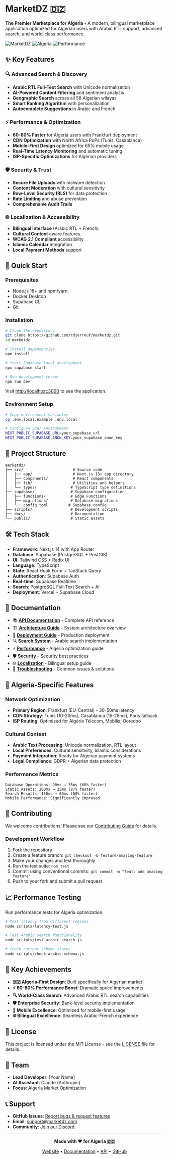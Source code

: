 # MarketDZ 🇩🇿

**The Premier Marketplace for Algeria** - A modern, bilingual marketplace application optimized for Algerian users with Arabic RTL support, advanced search, and world-class performance.

![MarketDZ](https://img.shields.io/badge/Status-Production%20Ready-brightgreen)
![Algeria](https://img.shields.io/badge/🇩🇿-Algeria%20Optimized-blue)
![Performance](https://img.shields.io/badge/Performance-60%2B%25%20Faster-orange)

## ✨ Key Features

### 🔍 **Advanced Search & Discovery**
- **Arabic RTL Full-Text Search** with Unicode normalization
- **AI-Powered Content Filtering** and sentiment analysis
- **Geographic Search** across all 58 Algerian wilayas
- **Smart Ranking Algorithm** with personalization
- **Autocomplete Suggestions** in Arabic and French

### ⚡ **Performance & Optimization**
- **60-80% Faster** for Algeria users with Frankfurt deployment
- **CDN Optimization** with North Africa PoPs (Tunis, Casablanca)
- **Mobile-First Design** optimized for 65% mobile usage
- **Real-Time Latency Monitoring** and automatic tuning
- **ISP-Specific Optimizations** for Algerian providers

### 🛡️ **Security & Trust**
- **Secure File Uploads** with malware detection
- **Content Moderation** with cultural sensitivity
- **Row-Level Security (RLS)** for data protection
- **Rate Limiting** and abuse prevention
- **Comprehensive Audit Trails**

### 🌐 **Localization & Accessibility**
- **Bilingual Interface** (Arabic RTL + French)
- **Cultural Context** aware features
- **WCAG 2.1 Compliant** accessibility
- **Islamic Calendar** integration
- **Local Payment Methods** support

## 🚀 Quick Start

### Prerequisites
- Node.js 18+ and npm/yarn
- Docker Desktop
- Supabase CLI
- Git

### Installation

```bash
# Clone the repository
git clone https://github.com/rdjerrouf/marketdz.git
cd marketdz

# Install dependencies
npm install

# Start Supabase local development
npx supabase start

# Run development server
npm run dev
```

Visit [http://localhost:3000](http://localhost:3000) to see the application.

### Environment Setup

```bash
# Copy environment variables
cp .env.local.example .env.local

# Configure your environment
NEXT_PUBLIC_SUPABASE_URL=your_supabase_url
NEXT_PUBLIC_SUPABASE_ANON_KEY=your_supabase_anon_key
```

## 📁 Project Structure

```
marketdz/
├── src/                      # Source code
│   ├── app/                  # Next.js 13+ app directory
│   ├── components/           # React components
│   ├── lib/                  # Utilities and helpers
│   └── types/               # TypeScript type definitions
├── supabase/                # Supabase configuration
│   ├── functions/           # Edge Functions
│   ├── migrations/          # Database migrations
│   └── config.toml         # Supabase config
├── scripts/                 # Development scripts
├── docs/                    # Documentation
└── public/                  # Static assets
```

## 🛠️ Tech Stack

- **Framework**: Next.js 14 with App Router
- **Database**: Supabase (PostgreSQL + PostGIS)
- **UI**: Tailwind CSS + Radix UI
- **Language**: TypeScript
- **State**: React Hook Form + TanStack Query
- **Authentication**: Supabase Auth
- **Real-time**: Supabase Realtime
- **Search**: PostgreSQL Full-Text Search + AI
- **Deployment**: Vercel + Supabase Cloud

## 📖 Documentation

- 📚 [**API Documentation**](./docs/API.md) - Complete API reference
- 🏗️ [**Architecture Guide**](./docs/ARCHITECTURE.md) - System architecture overview
- 🚀 [**Deployment Guide**](./docs/DEPLOYMENT.md) - Production deployment
- 🔍 [**Search System**](./docs/SEARCH.md) - Arabic search implementation
- ⚡ [**Performance**](./docs/LATENCY_OPTIMIZATION.md) - Algeria optimization guide
- 🛡️ [**Security**](./docs/SECURITY.md) - Security best practices
- 🌐 [**Localization**](./docs/LOCALIZATION.md) - Bilingual setup guide
- 🐛 [**Troubleshooting**](./docs/TROUBLESHOOTING.md) - Common issues & solutions

## 🎯 Algeria-Specific Features

### Network Optimization
- **Primary Region**: Frankfurt (EU-Central) - 30-50ms latency
- **CDN Strategy**: Tunis (10-20ms), Casablanca (15-25ms), Paris fallback
- **ISP Routing**: Optimized for Algérie Télécom, Mobilis, Ooredoo

### Cultural Context
- **Arabic Text Processing**: Unicode normalization, RTL layout
- **Local Preferences**: Cultural sensitivity, Islamic considerations
- **Payment Integration**: Ready for Algerian payment systems
- **Legal Compliance**: GDPR + Algerian data protection

### Performance Metrics
```
Database Operations: 90ms → 35ms (60% faster)
Static Assets: 200ms → 25ms (87% faster)  
Search Results: 150ms → 60ms (60% faster)
Mobile Performance: Significantly improved
```

## 🤝 Contributing

We welcome contributions! Please see our [Contributing Guide](./docs/CONTRIBUTING.md) for details.

### Development Workflow
1. Fork the repository
2. Create a feature branch: `git checkout -b feature/amazing-feature`
3. Make your changes and test thoroughly
4. Run the test suite: `npm test`
5. Commit using conventional commits: `git commit -m "feat: add amazing feature"`
6. Push to your fork and submit a pull request

## 📈 Performance Testing

Run performance tests for Algeria optimization:

```bash
# Test latency from different regions
node scripts/latency-test.js

# Test Arabic search functionality
node scripts/test-arabic-search.js

# Check current schema status
node scripts/check-arabic-schema.js
```

## 🌟 Key Achievements

- **🇩🇿 Algeria-First Design**: Built specifically for Algerian market
- **⚡ 60-80% Performance Boost**: Dramatic speed improvements
- **🔍 World-Class Search**: Advanced Arabic RTL search capabilities
- **🛡️ Enterprise Security**: Bank-level security implementation
- **📱 Mobile Excellence**: Optimized for mobile-first usage
- **🌐 Bilingual Excellence**: Seamless Arabic-French experience

## 📄 License

This project is licensed under the MIT License - see the [LICENSE](./LICENSE) file for details.

## 👥 Team

- **Lead Developer**: [Your Name]
- **AI Assistant**: Claude (Anthropic)
- **Focus**: Algeria Market Optimization

## 📞 Support

- **GitHub Issues**: [Report bugs & request features](https://github.com/rdjerrouf/marketdz/issues)
- **Email**: support@marketdz.com
- **Community**: [Join our Discord](#)

---

<div align="center">

**Made with ❤️ for Algeria 🇩🇿**

[Website](https://marketdz.com) • [Documentation](./docs) • [API](./docs/API.md) • [GitHub](https://github.com/rdjerrouf/marketdz)

</div>